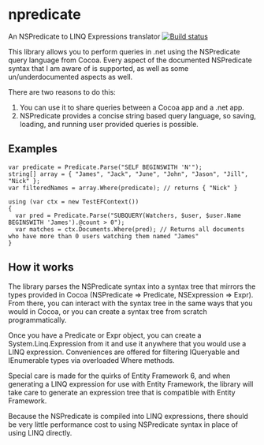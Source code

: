 # npredicate
An NSPredicate to LINQ Expressions translator [![Build status](https://ci.appveyor.com/api/projects/status/a9ovkxf4d1pxol4t?svg=true)](https://ci.appveyor.com/project/NicholasSivo/npredicate)

This library allows you to perform queries in .net using the NSPredicate query language from Cocoa. Every aspect of the documented NSPredicate syntax that I am aware of is supported, as well as some un/underdocumented aspects as well.

There are two reasons to do this:

1. You can use it to share queries between a Cocoa app and a .net app.
2. NSPredicate provides a concise string based query language, so saving, loading, and running user provided queries is possible.

## Examples

```
var predicate = Predicate.Parse("SELF BEGINSWITH 'N'");
string[] array = { "James", "Jack", "June", "John", "Jason", "Jill", "Nick" };
var filteredNames = array.Where(predicate); // returns { "Nick" }
```

```
using (var ctx = new TestEFContext())
{
  var pred = Predicate.Parse("SUBQUERY(Watchers, $user, $user.Name BEGINSWITH 'James').@count > 0");
  var matches = ctx.Documents.Where(pred); // Returns all documents who have more than 0 users watching them named "James"
}
```

## How it works

The library parses the NSPredicate syntax into a syntax tree that mirrors the types provided in Cocoa (NSPredicate => Predicate, NSExpression => Expr). From there, you can interact with the syntax tree in the same ways that you would in Cocoa, or you can create a syntax tree from scratch programmatically.

Once you have a Predicate or Expr object, you can create a System.Linq.Expression from it and use it anywhere that you would use a LINQ expression. Conveniences are offered for filtering IQueryable and IEnumerable types via overloaded Where methods.

Special care is made for the quirks of Entity Framework 6, and when generating a LINQ expression for use with Entity Framework, the library will take care to generate an expression tree that is compatible with Entity Framework.

Because the NSPredicate is compiled into LINQ expressions, there should be very little performance cost to using NSPredicate syntax in place of using LINQ directly.
